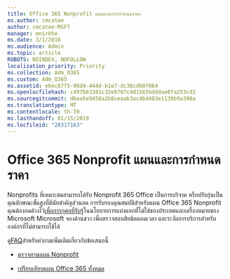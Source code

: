 ```yaml
---
title: Office 365 Nonprofit แผนและการกำหนดราคา
ms.author: cmcatee
author: cmcatee-MSFT
manager: mnirkhe
ms.date: 3/1/2018
ms.audience: Admin
ms.topic: article
ROBOTS: NOINDEX, NOFOLLOW
localization_priority: Priority
ms.collection: Adm_O365
ms.custom: Adm_O365
ms.assetid: e6ec87f5-98d4-444d-b1e7-dc36cd60f064
ms.openlocfilehash: c497b63381c32e8707c4d1565bdd4ae8fa253cd1
ms.sourcegitcommit: d6ea5e9458a2b8ceaab3ac4bd483e1130b9a398a
ms.translationtype: MT
ms.contentlocale: th-TH
ms.lasthandoff: 01/15/2019
ms.locfileid: "28317163"
---
```

# <a name="office-365-for-nonprofit-plans-and-pricing"></a>Office 365 Nonprofit แผนและการกำหนดราคา

Nonprofits ที่เหมาะสมสามารถได้รับ Nonprofit 365 Office เป็นการบริจาค หรือปรับรุ่นเป็นคุณลักษณะขั้นสูงที่มีนัยสำคัญส่วนลด การรับรองคุณสมบัติสำหรับแผน Office 365 Nonprofit คุณต้องกดค้างไว้[เพื่อการกุศลที่รับรู้](https://go.microsoft.com/fwlink/p/?LinkID=330253)ในนโยบายการแบ่งแยกที่ไม่ใช่ของประเทศและเครื่องหมายของ Microsoft Microsoft จองด้านขวา เพื่อตรวจสอบสิทธิตลอดเวลา และระงับการบริการสำหรับองค์กรที่ไม่สามารถใช้ได้ 
  
ดู[FAQ](https://products.office.com/en-us/nonprofit/office-365-nonprofit)สำหรับคำถามเพิ่มเติมเกี่ยวกับข้อเสนอนี้ 
  
- [ตรวจทานแผน Nonprofit](https://products.office.com/en-us/nonprofit/office-365-nonprofit-plans-and-pricing?tab=1)
    
- [เปรียบเทียบแผน Office 365 ทั้งหมด](https://products.office.com/en-us/business/compare-more-office-365-for-business-plans)
    

